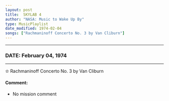 ```yaml
---
layout: post
title:  SKYLAB 4
author: "NASA: Music to Wake Up By"
type: MusicPlaylist
date_modified: 1974-02-04
songs: ["Rachmaninoff Concerto No. 3 by Van Cliburn"]
---
```


----
### DATE: February 04, 1974
----
✫ Rachmaninoff Concerto No. 3 by Van Cliburn

#### Comment:
* No mission comment



<br/>
<center>
	<a target="_blank"
	   href="https://twitter.com/intent/tweet?hashtags=Space,NASA,Playlist,NASAWakeupCalls,SpaceProgram&text={{ page.author}}, '{{ page.songs.first }}' {{ page.title }}, {{ page.date | date: '%B %d, %Y' }}. {{ site.url }}{{ page.url }}&via=nasawakeupcalls"><i class="fab fa-twitter" alt="Tweet this page" style="font-size: 1.3em;"></i></a>
	&nbsp; 	<i class="fas fa-user-astronaut" style="font-size: 1.5em;"></i> &nbsp;
    <a type="amzn" search="'Rachmaninoff Concerto No. 3 by Van Cliburn'" category="popular music">
    <i class="fab fa-amazon" style="font-size: 1.3em;"></i></a>
</center>
